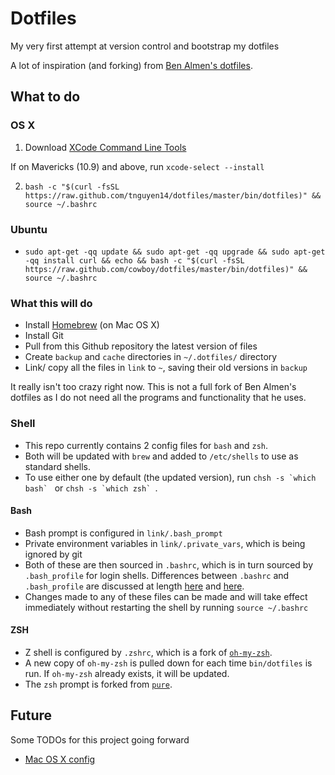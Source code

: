 # Dotfiles
My very first attempt at version control and bootstrap my dotfiles

A lot of inspiration (and forking) from [Ben Almen's dotfiles](https://github.com/cowboy/dotfiles).

## What to do

### OS X
1. Download [XCode Command Line Tools](https://developer.apple.com/downloads/index.action?=command%20line%20tools)

If on Mavericks (10.9) and above, run `xcode-select --install`

2. `bash -c "$(curl -fsSL https://raw.github.com/tnguyen14/dotfiles/master/bin/dotfiles)" && source ~/.bashrc`

### Ubuntu
- `sudo apt-get -qq update && sudo apt-get -qq upgrade && sudo apt-get -qq install curl && echo &&
bash -c "$(curl -fsSL https://raw.github.com/cowboy/dotfiles/master/bin/dotfiles)" && source ~/.bashrc`

### What this will do
- Install [Homebrew](http://mxcl.github.io/homebrew/) (on Mac OS X)
- Install Git
- Pull from this Github repository the latest version of files
- Create `backup` and `cache` directories in `~/.dotfiles/` directory
- Link/ copy all the files in `link` to `~`, saving their old versions in `backup`

It really isn't too crazy right now. This is not a full fork of Ben Almen's dotfiles as I do not need all the programs and functionality that he uses.

### Shell
- This repo currently contains 2 config files for `bash` and `zsh`.
- Both will be updated with `brew` and added to `/etc/shells` to use as standard shells.
- To use either one by default (the updated version), run ``chsh -s `which bash` `` or ``chsh -s `which zsh` ``.

#### Bash
- Bash prompt is configured in `link/.bash_prompt`
- Private environment variables in `link/.private_vars`, which is being ignored by git
- Both of these are then sourced in `.bashrc`, which is in turn sourced by `.bash_profile` for login shells. Differences between `.bashrc` and `.bash_profile` are discussed at length [here](http://stackoverflow.com/questions/415403/whats-the-difference-between-bashrc-bash-profile-and-environment) and [here](http://superuser.com/questions/183870/difference-between-bashrc-and-bash-profile).
- Changes made to any of these files can be made and will take effect immediately without restarting the shell by running `source ~/.bashrc`

#### ZSH
- Z shell is configured by `.zshrc`, which is a fork of [`oh-my-zsh`](https://github.com/robbyrussell/oh-my-zsh).
- A new copy of `oh-my-zsh` is pulled down for each time `bin/dotfiles` is run. If `oh-my-zsh` already exists, it will be updated.
- The `zsh` prompt is forked from [`pure`](https://github.com/sindresorhus/pure).

## Future
Some TODOs for this project going forward

- [Mac OS X config](https://github.com/mathiasbynens/dotfiles/blob/master/.osx)